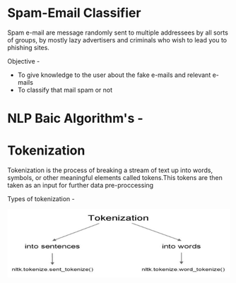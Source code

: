 # Spam-Email Classifier 

Spam e-mail are message randomly sent to multiple addressees by all sorts of groups, by mostly lazy advertisers and criminals who wish to lead you to phishing sites.

Objective -
* To give knowledge to the user about the fake e-mails and relevant e-mails
* To classify that mail spam or not

# NLP Baic Algorithm's - 

# Tokenization 

Tokenization is the process of breaking a stream of text up into words, symbols, or other meaningful elements called tokens.This tokens are then taken as an input for further data pre-proccessing

Types of tokenization - 

![](Images/tokenization.PNG)
